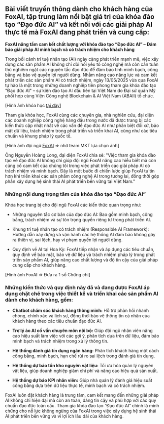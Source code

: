 ## Bài viết truyền thông dành cho khách hàng của FoxAI, tập trung làm nổi bật giá trị của khóa đào tạo “Đạo đức AI” và kết nối với các giải pháp AI thực tế mà FoxAI đang phát triển và cung cấp:

**FoxAI nâng tầm cam kết chất lượng với khóa đào tạo “Đạo đức AI” – Đảm bảo giải pháp AI minh bạch và có trách nhiệm cho khách hàng**

Trong bối cảnh trí tuệ nhân tạo (AI) ngày càng phát triển mạnh mẽ, việc xây dựng các sản phẩm AI không chỉ đòi hỏi yếu tố công nghệ mà còn cần tuân thủ nghiêm ngặt các nguyên tắc đạo đức để đảm bảo tính minh bạch, công bằng và bảo vệ quyền lợi người dùng. Nhằm nâng cao năng lực và cam kết phát triển các sản phẩm AI có trách nhiệm, ngày 13/05/2025 vừa qua FoxAI tự hào là một trong những doanh nghiệp tiên phong tham gia khóa đào tạo "Đạo đức AI" – sự kiện đào tạo AI đầu tiên tại Việt Nam do Đại sứ quán Mỹ phối hợp cùng Viện Công nghệ Blockchain & AI Việt Nam (ABAII) tổ chức.

[Hình ảnh khóa học [tại đây](https://foxai.sharepoint.com/:f:/s/TaiLieuTTSXFoxAI/EvlPmVlZAztKuETPY-kkUhUBjXxOxAEnaPWQYgecasr-4A?e=XXlflF)]

Tham gia khóa học, FoxAI cùng các chuyên gia, nhà nghiên cứu, đại diện các doanh nghiệp công nghệ hàng đầu trong nước đã được trang bị các kiến thức cập nhật nhất về các vấn đề đạo đức AI như phân biệt đối xử, bảo mật dữ liệu, trách nhiệm trong phát triển và triển khai AI, cũng như các tiêu chuẩn và khung pháp lý quốc tế.

[Hình ảnh đội ngũ [FoxAI](https://foxai.sharepoint.com/:f:/s/TaiLieuTTSXFoxAI/EvlPmVlZAztKuETPY-kkUhUBjXxOxAEnaPWQYgecasr-4A?e=XXlflF) => nhờ team MKT lựa chọn ảnh]

Ông Nguyễn Hoàng Long, đại diện FoxAI chia sẻ: "Việc tham gia khóa đào tạo về đạo đức AI không chỉ giúp đội ngũ FoxAI nâng cao hiểu biết mà còn củng cố cam kết của chúng tôi trong việc phát triển các giải pháp AI có trách nhiệm và minh bạch. Đây là một bước đi chiến lược giúp FoxAI tự tin hơn khi triển khai các sản phẩm công nghệ AI trong tương lai, đồng thời góp phần xây dựng hệ sinh thái AI phát triển bền vững tại Việt Nam."

### Những nội dung trọng tâm của khóa đào tạo “Đạo đức AI”

Khóa học trang bị cho đội ngũ FoxAI các kiến thức quan trọng như:

- Những nguyên tắc cơ bản của đạo đức AI: Bao gồm minh bạch, công bằng, trách nhiệm và sự tôn trọng quyền riêng tư trong phát triển AI.

- Khung trí tuệ nhân tạo có trách nhiệm (Responsible AI Framework): Hướng dẫn xây dựng và vận hành các hệ thống AI đảm bảo không gây ra thiên vị, sai lệch, hay vi phạm quyền lợi người dùng.

- Quy định về AI tại Hoa Kỳ: FoxAI tiếp nhận và áp dụng các tiêu chuẩn, quy định về bảo mật, bảo vệ dữ liệu và trách nhiệm pháp lý trong phát triển sản phẩm AI, giúp nâng cao chất lượng và độ tin cậy của giải pháp cung cấp cho khách hàng.

[Hình ảnh FoxAI => Đưa ra 1 số Chứng chỉ]

### Những kiến thức và quy định này đã và đang được FoxAI áp dụng chặt chẽ trong việc thiết kế và triển khai các sản phẩm AI dành cho khách hàng, gồm:

- **Chatbot chăm sóc khách hàng thông minh:** Hỗ trợ phản hồi nhanh chóng, chính xác và lịch sự, đồng thời bảo vệ thông tin cá nhân của khách hàng theo các tiêu chuẩn đạo đức AI.

- **Trợ lý ảo AI cố vấn chuyên môn nội bộ:** Giúp đội ngũ nhân viên nâng cao hiệu suất làm việc với các gợi ý, phân tích dựa trên dữ liệu, đảm bảo minh bạch và trách nhiệm trong xử lý thông tin.

- **Hệ thống đánh giá tín dụng ngân hàng:** Phân tích khách hàng một cách công bằng, minh bạch, hạn chế rủi ro sai lệch trong đánh giá tín dụng.

- **Hệ thống dự báo tồn kho nguyên vật liệu:** Tối ưu hóa quản lý nguyên vật liệu, giúp doanh nghiệp giảm chi phí và nâng cao hiệu quả sản xuất.

- **Hệ thống dự báo KPI nhân viên:** Giúp nhà quản lý đánh giá hiệu suất công bằng dựa trên dữ liệu thực tế, minh bạch và có trách nhiệm.

FoxAI luôn đặt khách hàng là trung tâm, cam kết mang đến những giải pháp AI không chỉ hiện đại mà còn an toàn, đáng tin cậy và phù hợp với các quy chuẩn đạo đức toàn cầu. Tham gia khóa đào tạo “Đạo đức AI” chính là minh chứng cho nỗ lực không ngừng của FoxAI trong việc xây dựng hệ sinh thái AI phát triển bền vững và vì lợi ích lâu dài của khách hàng.
